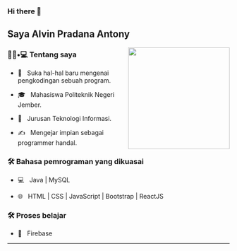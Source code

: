 ### Hi there 👋<h2> Saya Alvin Pradana Antony</h2>

<img align='right' src="https://media.giphy.com/media/M9gbBd9nbDrOTu1Mqx/giphy.gif" width="230">

<h3> 👨🏻•💻 Tentang saya </h3>



- 🤔 &nbsp; Suka hal-hal baru mengenai pengkodingan sebuah program.

- 🎓 &nbsp; Mahasiswa Politeknik Negeri Jember.

- 🌱 &nbsp; Jurusan Teknologi Informasi.

- ✍️ &nbsp; Mengejar impian sebagai programmer handal.



<h3>🛠 Bahasa pemrograman yang dikuasai</h3>



- 💻 &nbsp; Java | MySQL

- 🌐 &nbsp; HTML | CSS | JavaScript | Bootstrap | ReactJS



<h3>🛠 Proses belajar </h3>

- 🔧 &nbsp; Firebase

<hr>




